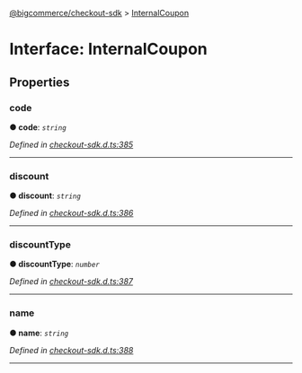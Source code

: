 [@bigcommerce/checkout-sdk](../README.md) > [InternalCoupon](../interfaces/internalcoupon.md)



# Interface: InternalCoupon


## Properties
<a id="code"></a>

###  code

**●  code**:  *`string`* 

*Defined in [checkout-sdk.d.ts:385](https://github.com/bigcommerce/checkout-sdk-js/blob/76e2d49/dist/checkout-sdk.d.ts#L385)*





___

<a id="discount"></a>

###  discount

**●  discount**:  *`string`* 

*Defined in [checkout-sdk.d.ts:386](https://github.com/bigcommerce/checkout-sdk-js/blob/76e2d49/dist/checkout-sdk.d.ts#L386)*





___

<a id="discounttype"></a>

###  discountType

**●  discountType**:  *`number`* 

*Defined in [checkout-sdk.d.ts:387](https://github.com/bigcommerce/checkout-sdk-js/blob/76e2d49/dist/checkout-sdk.d.ts#L387)*





___

<a id="name"></a>

###  name

**●  name**:  *`string`* 

*Defined in [checkout-sdk.d.ts:388](https://github.com/bigcommerce/checkout-sdk-js/blob/76e2d49/dist/checkout-sdk.d.ts#L388)*





___


